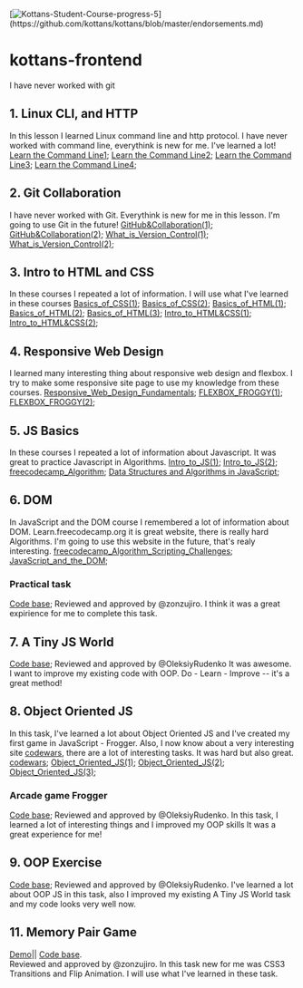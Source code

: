 [![Kottans-Student-Course-progress-5](https://img.shields.io/badge/%3D(%5E.%5E)%3D-Course%20Top--5%20performer-green.svg)](https://github.com/kottans/kottans/blob/master/endorsements.md)
# kottans-frontend
I have never worked with git

## 1. Linux CLI, and HTTP
In this lesson I learned Linux command line and http protocol. I have never worked with command line, everythink is new for me. I've learned a lot!
[Learn the Command Line1](task_linux_cli/Learn_the_Command_Line(1).PNG);
[Learn the Command Line2](task_linux_cli/Learn_the_Command_Line(2).PNG);
[Learn the Command Line3](task_linux_cli/Learn_the_Command_Line(3).PNG);
[Learn the Command Line4](task_linux_cli/Learn_the_Command_Line(4).PNG);
## 2. Git Collaboration
I have never worked with Git. Everythink is new for me in this lesson. I'm going to use Git in the future!
[GitHub&Collaboration(1)](task_git_collaboration/GitHub&Collaboration(1).png);
[GitHub&Collaboration(2)](task_git_collaboration/GitHub&Collaboration(2).png);
[What_is_Version_Control(1)](task_git_collaboration/What_is_Version_Control(1).png);
[What_is_Version_Control(2)](task_git_collaboration/What_is_Version_Control(2).png);

## 3. Intro to HTML and CSS
In these courses  I repeated  a lot of  information. I will use what I've learned in these courses
[Basics_of_CSS(1)](task_html_css_intro/Basics_of_CSS(1).png);
[Basics_of_CSS(2)](task_html_css_intro/Basics_of_CSS(2).png);
[Basics_of_HTML(1)](task_html_css_intro/Basics_of_HTML(1).png);
[Basics_of_HTML(2)](task_html_css_intro/Basics_of_HTML(2).png);
[Basics_of_HTML(3)](task_html_css_intro/Basics_of_HTML(3).png);
[Intro_to_HTML&CSS(1)](task_html_css_intro/Intro_to_HTML&CSS(1).png);
[Intro_to_HTML&CSS(2)](task_html_css_intro/Intro_to_HTML&CSS(2).png);

## 4. Responsive Web Design
I learned many interesting thing about responsive web design and flexbox. I try to make some responsive site page to use my knowledge from these courses.
[Responsive_Web_Design_Fundamentals](task_responsive_web_design/Responsive_Web_Design_Fundamentals.png);
[FLEXBOX_FROGGY(1)](task_responsive_web_design/FLEXBOX_FROGGY(1).png);
[FLEXBOX_FROGGY(2)](task_responsive_web_design/FLEXBOX_FROGGY(2).png);
## 5. JS Basics
In these courses  I repeated  a lot of  information about Javascript. It was great to practice Javascript in Algorithms.
[Intro_to_JS(1)](task_js_basics/Intro_to_JS(1).png);
[Intro_to_JS(2)](task_js_basics/Intro_to_JS(2).png);
[freecodecamp_Algorithm](task_js_basics/freecodecamp_Algorithm.png);
[Data Structures and Algorithms in JavaScript](task_js_basics/Data_structures_and_algorithms.png);
## 6. DOM
In JavaScript and the DOM course I remembered a lot of information about DOM. Learn.freecodecamp.org  it is great website, there is really hard Algorithms. I'm going to use this website in the future, that's realy interesting.
[freecodecamp_Algorithm_Scripting_Challenges](task_js_dom/freecodecamp_Algorithm_Scripting_Challenges.png);
[JavaScript_and_the_DOM](task_js_dom/JavaScript_and_the_DOM.png);
### Practical task
[Code base](https://github.com/MitchfFirstGit/site); Reviewed and approved by @zonzujiro. 
 I think it was a great expirience for me to complete this task.
## 7. A Tiny JS World
[Code base](https://github.com/MitchfFirstGit/a-tiny-JS-world/blob/gh-pages/index.js);
Reviewed and approved by @OleksiyRudenko
It was awesome. I want to improve my existing code with OOP. Do - Learn - Improve -- it's a great method!
## 8. Object Oriented JS
In this task, I've learned a lot about Object Oriented JS and I've created my first game in JavaScript - Frogger. Also, I now know about a very interesting  site [codewars](https://www.codewars.com/), there are a lot of interesting tasks. It was hard but also great.
[codewars](task_js_oop/codewars.png);
[Object_Oriented_JS(1)](task_js_oop/Object_Oriented_JS(1).png);
[Object_Oriented_JS(2)](task_js_oop/Object_Oriented_JS(2).png);
[Object_Oriented_JS(3)](task_js_oop/Object_Oriented_JS(3).png);
### Arcade game Frogger
[Code base](https://github.com/MitchfFirstGit/frontend-2019-homeworks/tree/task_js_oop/submissions/MitchfFirstGit/Object_Oriented_JavaScript);
Reviewed and approved by @OleksiyRudenko. In this task, I learned a lot of interesting things and I improved my OOP skills  It was a great experience for me!
## 9. OOP Exercise
[Code base](https://github.com/MitchfFirstGit/frontend-2019-homeworks/blob/OOP_Exercise/submissions/MitchfFirstGit/OOP_Exercise/index.js);
Reviewed and approved by @OleksiyRudenko.  I've learned a lot about OOP JS in this task, also I improved my existing  A Tiny JS World task and my code looks very well now.
 ## 11. Memory Pair Game
 [Demo](https://mitchffirstgit.github.io/Memory_Game_Kottans/)||  [Code base](https://github.com/MitchfFirstGit/Memory_Game_Kottans).  
 Reviewed and approved by @zonzujiro. 
 In this task new for me was CSS3 Transitions and Flip Animation.  I will use what I've learned in these task.



